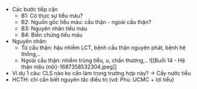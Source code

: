 - Các bước tiếp cận
	- B1: Có thực sự tiểu máu?
	- B2: Nguồn gốc tiểu máu: cầu thận - ngoài cầu thận?
	- B3: Nguyên nhân tiểu máu
	- B4: Biến chứng tiểu máu
- Nguyên nhân:
	- Từ cầu thận: hậu nhiễm LCT, bệnh cầu thận nguyên phát, bệnh hệ thống,..
	- Ngoài cầu thận: nhiễm trùng tiểu, u, chấn thương,..
![[Buổi 14 - Hệ thận niệu (nội)-1687358532304.jpeg]]
- Ví dụ 1 câu: CLS nào ko cần làm trong trường hợp này? -> Cấy nước tiểu
- HCTH: chỉ cần biết nguyên tắc điều trị (vd: Phù: UCMC + lợi tiểu)